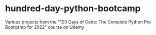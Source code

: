 # hundred-day-python-bootcamp
Various projects from the "100 Days of Code: The Complete Python Pro Bootcamp for 2022" course on Udemy
